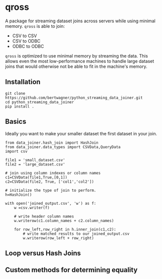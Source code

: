 # qross

A package for streaming dataset joins across servers while using minimal memory. `qross` is able to join:
 - CSV to CSV
 - CSV to ODBC 
 - ODBC to ODBC

 `qross` is optimized to use minimal memory by streaming the data. This allows even the most low-performance machines to handle large dataset joins that would otherwise not be able to fit in the machine's memory.

## Installation

```
git clone https://github.com/bertwagner/python_streaming_data_joiner.git
cd python_streaming_data_joiner
pip install .
```

## Basics

Ideally you want to make your smaller dataset the first dataset in your join.


```
from data_joiner.hash_join import HashJoin
from data_joiner.data_types import CSVData,QueryData
import csv

file1 = 'small_dataset.csv'
file2 = 'large_dataset.csv'

# join using column indexes or column names
c1=CSVData(file1,True,[0,1])
c2=CSVData(file2, True, ['col1','col2'])

# initialize the type of join to perform. 
h=HashJoin()

with open('joined_output.csv', 'w') as f:
    w =csv.writer(f)
    
    # write header column names
    w.writerow(c1.column_names + c2.column_names)

    for row_left,row_right in h.inner_join(c1,c2):
        # write matched results to our joined_output.csv
        w.writerow(row_left + row_right)
```

 ## Loop versus Hash Joins

 

 ## Custom methods for determining equality